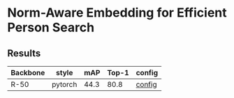 # Norm-Aware Embedding for Efficient Person Search

## Results
|   Backbone   |  style  | mAP | Top-1| config |
|--------------|---------|-----|------|--------|
|   R-50       | pytorch | 44.3| 80.8 | [config](prw_nae.py)|